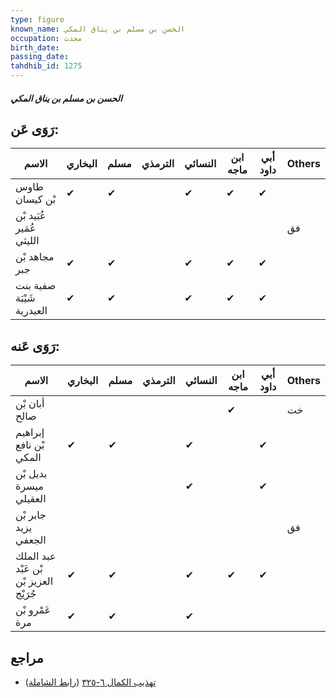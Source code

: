 ```yaml
---
type: figure
known_name: الحسن بن مسلم بن يناق المكي
occupation: محدث
birth_date:
passing_date:
tahdhib_id: 1275
---
```

##### الحسن بن مسلم بن يناق المكي

## رَوَى عَن:
| الاسم                     | البخاري | مسلم | الترمذي | النسائي | ابن ماجه | أبي داود | Others |
| ------------------------- | ------- | ---- | ------- | ------- | -------- | -------- | ------ |
| طاوس بْن كيسان            | ✔       | ✔    |         | ✔       | ✔        | ✔        |        |
| عُبَيد بْن عُمَير الليثي  |         |      |         |         |          |          | فق     |
| مجاهد بْن جبر             | ✔       | ✔    |         | ✔       | ✔        | ✔        |        |
| صفية بنت شَيْبَة العبدرية | ✔       | ✔    |         | ✔       | ✔        | ✔        |        |
## رَوَى عَنه:
| الاسم                                  | البخاري | مسلم | الترمذي | النسائي | ابن ماجه | أبي داود | Others |
| -------------------------------------- | ------- | ---- | ------- | ------- | -------- | -------- | ------ |
| أبان بْن صالح                          |         |      |         |         | ✔        |          | خت     |
| إبراهيم بْن نافع المكي                 | ✔       | ✔    |         | ✔       |          | ✔        |        |
| بديل بْن ميسرة العقيلي                 |         |      |         | ✔       |          | ✔        |        |
| جابر بْن يزيد الجعفي                   |         |      |         |         |          |          | فق     |
| عبد الملك بْن عَبْد العزيز بْن جُرَيْج | ✔       | ✔    |         | ✔       | ✔        | ✔        |        |
| عَمْرو بْن مرة                         | ✔       | ✔    |         | ✔       |          |          |        |
## مراجع
- [تهذيب الكمال ٦-٣٢٥](obsidian://open?vault=Tahdhib-al-Kamal&file=Figures/١٢٧٥-الحسن%20بن%20مسلم%20بن%20يناق%20المكي) ([رابط الشاملة](https://shamela.ws/book/3722/2989))
